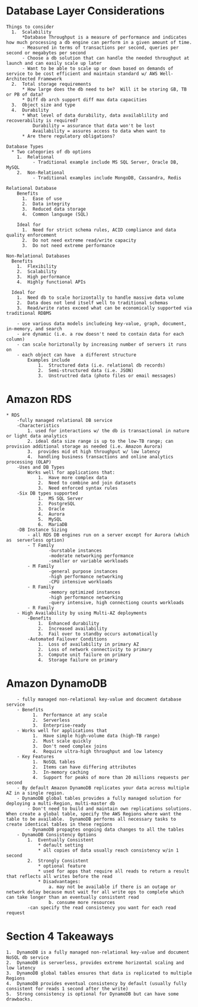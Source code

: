 
# Database Layer Considerations
    Things to consider
      1.  Scalability
          *Database Throughput is a measure of performance and indicates how much processing a db engine can perform in a given amount of time.
          - Measured in terms of transactions per second, queries per second or megabytes per second
          - Choose a db solution that can handle the needed throughput at launch and can easily scale up later
          - Want to be able to scale up or down based on demands of service to be cost efficient and maintain standard w/ AWS Well-Architected Framework
      2.  Total storage requirements
          * How large does the db need to be?  Will it be storing GB, TB or PB of data?
          * Diff db arch support diff max data capacities
      3.  Object size and type
      4.  Durability
          * What level of data durability, data availablility and recoverability is required?
              Durability = assurance that data won't be lost
              Availability = assures access to data when want to
          * Are there regulatory obligations?
          
    Database Types
      * Two categories of db options
        1.  Relational
              - Traditional example include MS SQL Server, Oracle DB, MySQL
        2.  Non-Relational
              - Traditional examples include MongoDB, Cassandra, Redis
              
    Relational Database
        Benefits
          1.  Ease of use
          2.  Data integrity
          3.  Reduced data storage
          4.  Common language (SQL)
          
        Ideal for
          1.  Need for strict schema rules, ACID compliance and data quality enforcement
          2.  Do not need extreme read/write capacity
          3.  Do not need extreme performance 
          
    Non-Relational Databases
      Benefits
        1.  Flexibility
        2.  Scalability
        3.  High performance
        4.  Highly functional APIs
        
      Ideal for
        1.  Need db to scale horizontally to handle massive data volume
        2.  Data does not lend itself well to traditional schemas
        3.  Read/write rates exceed what can be economically supported via traditional RDBMS
        
        - use various data models includeing key-value, graph, document, in-memory, and search
        - are dynamic (i.e. a row doesn't need to contain data for each column)
        - can scale horiztonally by increasing number of servers it runs on
        - each object can have  a different structure 
            Examples include 
                1.  Structured data (i.e. relational db records)
                2.  Semi-structured data (i.e. JSON)
                3.  Unstructred data (photo files or email messages)


# Amazon RDS
    * RDS
        -fully managed relational DB service
        -Characteristics
            1. used for interactions w/ the db is transactional in nature or light data analytics
            2. ideal data size range is up to the low-TB range; can provision additional storage as needed (i.e. Amazon Aurora)
            3.  provides mid ot high throughput w/ low latency
            4.  handling business transactions and online analytics processing (OLAP)
        -Uses and DB Types
            Works well for applications that:
                1.  Have more complex data
                2.  Need to combine and join datasets
                3.  Need enforced syntax rules
        -Six DB types supported
                1.  MS SQL Server
                2.  PostgreSQL
                3.  Oracle
                4.  Aurora
                5.  MySQL 
                6.  MariaDB
        -DB Instance Sizing
            - all RDS DB engines run on a server except for Aurora (which as  serverless option)
            - T Family
                    -burstable instances
                    -moderate networking performance
                    -smaller or variable workloads
            - M Family
                    -general purpose instances
                    -high performance networking
                    -CPU intensive workloads
            - R Family
                    -memory optimized instances
                    -high performance networking
                    -query intensive, high connectiong counts workloads
            - R Family
        - High Availability by using Multi-AZ deployments
            -Benefits
                1.  Enhanced durability
                2.  Increased availability
                3.  Fail over to standby occurs automatically
            -Automated Failover Conditions
                1.  Loss of availability in primary AZ
                2.  Loss of network connectivity to primary
                3.  Compute unit failure on primary
                4.  Storage failure on primary


# Amazon DynamoDB
        - fully managed non-relational key-value and document database service
        - Benefits
              1.  Performance at any scale
              2.  Serverless
              3.  Enterprise-ready
        - Works well for applications that
              1.  Have simple high-volume data (high-TB range)
              2.  Must scale quickly
              3.  Don't need complex joins
              4.  Require ultra-high throughput and low latency
        - Key Features
              1.  NoSQL tables
              2.  Items can have differing attributes
              3.  In-memory caching
              4.  Support for peaks of more than 20 millions requests per second
        - By default Amazon DynamoDB replicates your data across multiple AZ in a single region.
        - DynamoDB global tables provides a fully managed solution for deploying a multi-Region, multi-master db
            - Don't need to build and maintain own replications solutions.  When create a global table, specify the AWS Regions where want the table to be available.  DynamoDB performs all necessary tasks to create identical tables in these regions
            - DynamoDB propagtes ongoing data changes to all the tables
        - DynamoDB Consistency Options
            1.  Eventually Consistent
                * default setting
                * all copies of data usually reach consistency w/in 1 second
            2.  Strongly Consistent
                * optional feature
                * used for apps that require all reads to return a result that reflects all writes before the read
                * Disadvantages:  
                    a. may not be available if there is an outage or network delay because must wait for all write ops to complete which can take longer than an eventually consistent read
                    b. consume more resources
            -can specify the read consistency you want for each read request
        
# Section 4 Takeaways
    1.  DynamoDB is a fully managed non-relational key-value and document NoSQL db service
    2.  DynamoDB is serverless, provides extreme horizontal scaling and low latency
    3.  DynamoDB global tables ensures that data is replicated to multiple Regions
    4.  DynamoDB provides eventual consistency by default (usually fully consistent for reads 1 second after the write)
    5.  Strong consistency is optional for DynamoDB but can have some drawbacks.
                   
            
        
                
        
      
  
